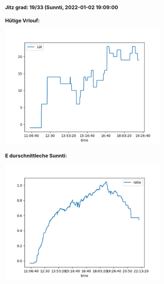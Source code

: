 ### Jitz grad: 19/33 (Sunnti, 2022-01-02 19:09:00

### Hütige Vrlouf:
![Graph](Today.png)

### E durschnittleche Sunnti:
![Graph](Sunnti.png)